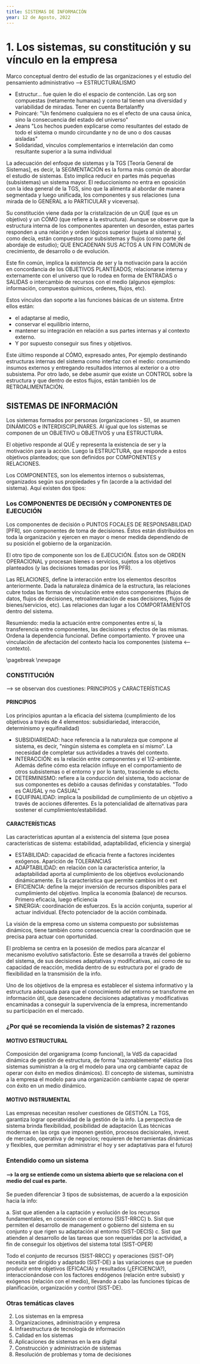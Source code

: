 ```yaml
---
title: SISTEMAS DE INFORMACIÓN
year: 12 de Agosto, 2022
---
```


# 1. Los sistemas, su constitución y su vínculo en la empresa

Marco conceptual dentro del estudio de las organizaciones y el estudio del pensamiento administrativo --> ESTRUCTURALISMO

- Estructur... fue quien le dio el espacio de contención. Las org son compuestas (netamente humanas) y como tal tienen una diversidad y variabilidad de miradas. Tener en cuenta Bertalanffy
- Poincaré: "Un fenómeno cualquiera no es el efecto de una causa única, sino la consecuencia del estado del universo"
- Jeans "Los hechos pueden explicarse como resultantes del estado de todo el sistema o mundo circundante y no de uno o dos causas aisladas"
- Solidaridad, vínculos complementarios e interrelación dan como resultante superior a la suma individual

La adecuación del enfoque de sistemas y la TGS [Teoría General de Sistemas], es decir, la SEGMENTACIÓN es la forma más común de abordar el estudio de sistemas. Esto implica reducir en partes más pequeñas (subsistemas) un sistema mayor. El reduccionismo no entra en oposición con la idea general de la TGS, sino que la alimenta al abordar de manera segmentada y luego unificada, los componentes y sus relaciones (una mirada de lo GENERAL a lo PARTICULAR y viceversa).

Su constitución viene dada por la cristalización de un QUÉ (que es un objetivo) y un CÓMO (que refiere a la estructura). Aunque se observe que la estructura interna de los componentes aparenten un desorden, estas partes responden a una relación y orden lógicos superior (sujeta al sistema) y, como decía, están compuestos por subsistemas y flujos (como parte del abordaje de estudio); QUE ENCADENAN SUS ACTOS A UN FIN COMÚN de crecimiento, de desarrollo o de evolución.

Este fin común, implica la existencia de ser y la motivación para la acción en concordancia de los OBJETIVOS PLANTEADOS; relacionarse interna y externamente con el universo que lo rodea en forma de ENTRADAS o SALIDAS o intercambio de recursos con el medio (algunos ejemplos: información, compuestos químicos, ordenes, flujos, etc).

Estos vínculos dan soporte a las funciones básicas de un sistema. Entre ellos están:

* el adaptarse al medio, 
* conservar el equilibrio interno,
* mantener su integración en relación a sus partes internas y al contexto externo.
* Y por supuesto conseguir sus fines y objetivos.

Este último responde al CÓMO, expresado antes, Por ejemplo destinando estructuras internas del sistema como interfaz con el medio: consumiendo insumos externos y entregando resultados internos al exterior o a otro subsistema. Por otro lado, se debe asumir que existe un CONTROL sobre la estructura y que dentro de estos flujos, están también los de RETROALIMENTACIÓN.

## SISTEMAS DE INFORMACIÓN

Los sistemas formados por personas (organizaciones - SI), se asumen DINÁMICOS e INTERDISCIPLINARES. Al igual que los sistemas se componen de un OBJETIVO u OBJETIVOS y una ESTRUCTURA.

El objetivo responde al QUÉ y representa la existencia de ser y la motivación para la acción. Luego la ESTRUCTURA, que responde a estos objetivos planteados; que son definidos por COMPONENTES y RELACIONES.

Los COMPONENTES, son los elementos internos o subsistemas, organizados según sus propiedades y fin (acorde a la actividad del sistema). Aquí existen dos tipos: 

### Los COMPONENTES DE DECISIÓN y COMPONENTES DE EJECUCIÓN

Los componentes de decisión o PUNTOS FOCALES DE RESPONSABILIDAD [PFR], son componentes de toma de decisiones. Éstos están distribuidos en toda la organización y ejercen en mayor o menor medida dependiendo de su posición el gobierno de la organización.

El otro tipo de componente son los de EJECUCIÓN. Éstos son de ORDEN OPERACIONAL y procesan bienes o servicios, sujetos a los objetivos planteados (y las decisiones tomadas por los PFR).

Las RELACIONES, define la interacción entre los elementos descritos anteriormente. Dada la naturaleza dinámica de la estructura, las relaciones cubre todas las formas de vinculación entre estos componentes (flujos de datos, flujos de decisiones, retroalimentación de esas decisiones, flujos de bienes/servicios, etc). Las relaciones dan lugar a los COMPORTAMIENTOS dentro del sistema.

Resumiendo: media la actuación entre componentes entre sí, la transferencia entre componentes, las decisiones y efectos de las mismas. Ordena la dependencia funcional. Define comportamiento. Y provee una vinculación de afectación del contexto hacia los componentes (sistema <-- contexto).

<div style="page-break-after: always;"></div>

\pagebreak
\newpage

### CONSTITUCIÓN

--> se observan dos cuestiones: PRINCIPIOS y CARACTERÍSTICAS

#### PRINCIPIOS 

Los principios apuntan a la eficacia del sistema (cumplimiento de los objetivos a través de 4 elementos: subsidiariedad, interacción, determinismo y equifinalidad)

* SUBSIDIARIEDAD: hace referencia a la naturaleza que compone al sistema, es decir, "ningún sistema es completa en sí mismo". La necesidad de completar sus actividades a través del contexto.
* INTERACCIÓN: es la relación entre componentes y el 1/2-ambiente. Además define cómo esta relación influye en el comportamiento de otros subsistemas o el entorno y por lo tanto, trasciende su efecto.
* DETERMINISMO: refiere a la conducción del sistema, todo accionar de sus componentes es debido a causas definidas y constatables. "Todo es CAUSAL y no CASUAL"
* EQUIFINALIDAD: implica la posibilidad de cumplimiento de un objetivo a través de acciones diferentes. Es la potencialidad de alternativas para sostener el cumplimiento/estabilidad.

#### CARACTERÍSTICAS
Las características apuntan al a existencia del sistema (que posea características de sistema: estabilidad, adaptabilidad, eficiencia y sinergia)

* ESTABILIDAD: capacidad de eficacia frente a factores incidentes exógenos. Aparición de TOLERANCIAS
* ADAPTABILIDAD: en relación con la característica anterior, la adaptabilidad aporta al cumplimiento de los objetivos evolucionando dinámicamente. Es la característica que permite cambios int o ext
* EFICIENCIA: define la mejor inversión de recursos disponibles para el cumplimiento del objetivo. Implica la economía (balance) de recursos. Primero eficacia, luego eficiencia
* SINERGIA: coordinación de esfuerzos. Es la acción conjunta, superior al actuar individual. Efecto potenciador de la acción combinada.
	
La visión de la empresa como un sistema compuesto por subsistemas dinámicos, tiene también como consecuencia crear la coordinación que se precisa para actuar con oportunidad.

El problema se centra en la posesión de medios para alcanzar el mecanismo evolutivo satisfactorio. Éste se desarrolla a través del gobierno del sistema, de sus decisiones adaptativas y modificativas, así como de su capacidad de reacción, medida dentro de su estructura por el grado de flexibilidad en la transmisión de la info.

Uno de los objetivos de la empresa es establecer el sistema informativo y la estructura adecuada para que el conocimiento del entorno se transforme en información útil, que desencadene decisiones adaptativas y modificativas encaminadas a conseguir la supervivencia de la empresa, incrementando su participación en el mercado.

### ¿Por qué se recomienda la visión de sistemas?  2 razones

#### MOTIVO ESTRUCTURAL

Composición del organigrama (comp funcional), la VdS da capacidad dinámica de gestión de estructura, de forma "razonablemente" elástica (los sistemas suministran a la org el modelo para una org cambiante capaz de operar con éxito en medios dinámicos). El concepto de sistemas, suministra a la empresa el modelo para una organización cambiante capaz de operar con éxito en un medio dinámico.

#### MOTIVO INSTRUMENTAL

Las empresas necesitan resolver cuestiones de GESTIÓN. La TGS, garantiza lograr operatividad de la gestión de la info. La perspectiva de sistema brinda flexibilidad, posibilidad de adaptación (Las técnicas modernas en las orgs que imponen gestión, procesos decisionales, invest. de mercado, operativa y de negocios; requieren de herramientas dinámicas y flexibles, que permitan administrar el hoy y ser adaptativas para el futuro)

### Entendido como un sistema

####  --> la org se entiende como un sistema abierto que se relaciona con el medio del cual es parte.

Se pueden diferenciar 3 tipos de subsistemas, de acuerdo a la exposición hacia la info:

a. Sist que atienden a la captación y evolución de los recursos fundamentales, en conexión con el entorno (SIST-RRCC)
b. Sist que permiten el desarrollo de management o gobierno del sistema en su conjunto y que rigen su adaptación al entorno (SIST-DECIS)
c. Sist que atienden al desarrollo de las tareas que son requeridas por la actividad, a fin de conseguir los objetivos del sistema total (SIST-OPER)

Todo el conjunto de recursos (SIST-RRCC) y operaciones (SIST-OP) necesita ser dirigido y adaptado (SIST-DE) a las variaciones que se pueden producir entre objetivos (EFICACIA) y resultados (¿EFICIENCIA?), interaccionándose con los factores endógenos (relación entre subsist) y exógenos (relación con el medio), llevando a cabo las funciones típicas de planificación, organización y control (SIST-DE).

### Otras temáticas claves

2. Los sistemas en la empresa
3. Organizaciones, administración y empresa
4. Infraestructura de tecnología de información
5. Calidad en los sistemas
6. Aplicaciones de sistemas en la era digital
7. Construcción y administración de sistemas
8. Resolución de problemas y toma de decisiones
